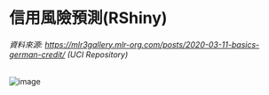 # 信用風險預測(RShiny)

###### 資料來源: https://mlr3gallery.mlr-org.com/posts/2020-03-11-basics-german-credit/ (UCI Repository) 

![image](https://github.com/ShangWeiKuo/Portfolio/tree/main/R/Classification/credit/image/conduct.gif)
